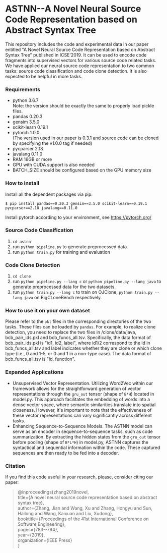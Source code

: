 # ASTNN--A Novel Neural Source Code Representation based on Abstract Syntax Tree
This repository includes the code and experimental data in our paper entitled "A Novel Neural Source Code Representation based on Abstract Syntax Tree" published in ICSE'2019. It can be used to encode code fragments into supervised vectors for various source code related tasks. We have applied our neural source code representation to two common tasks: source code classification and code clone detection. It is also expected to be helpful in more tasks.

### Requirements
+ python 3.6.7<br> Note: the version should be exactly the same to properly load pickle files.
+ pandas 0.20.3<br>
+ gensim 3.5.0<br>
+ scikit-learn 0.19.1<br>
+ pytorch 1.0.0<br> (The version used in our paper is 0.3.1 and source code can be cloned by specifying the v1.0.0 tag if needed)
+ pycparser 2.18<br>
+ javalang 0.11.0<br>
+ RAM 16GB or more
+ GPU with CUDA support is also needed
+ BATCH_SIZE should be configured based on the GPU memory size

### How to install
Install all the dependent packages via pip:

	$ pip install pandas==0.20.3 gensim==3.5.0 scikit-learn==0.19.1 pycparser==2.18 javalang==0.11.0
 
Install pytorch according to your environment, see https://pytorch.org/ 


### Source Code Classification
1. `cd astnn`
2. run `python pipeline.py` to generate preprocessed data.
3. run `python train.py` for training and evaluation

### Code Clone Detection

 1. `cd clone`
 2. run `python pipeline.py --lang c` or `python pipeline.py --lang java` to generate preprocessed data for the two datasets.
 2. run `python train.py --lang c` to train on OJClone, `python train.py --lang java` on BigCLoneBench respectively.

### How to use it on your own dataset

Please refer to the `pkl` files in the corresponding directories of the two tasks. These files can be loaded by `pandas`.
For example, to realize clone detection, you need to replace the two files in /clone/data/java, bcb_pair_ids.pkl and bcb_funcs_all.tsv.
Specifically, the data format of bcb_pair_ids.pkl  is "id1, id2, label", where id1/2 correspond to the id in  bcb_funcs_all.tsv and label indicates whether they are clone or which clone type (i.e., 0 and 1-5, or 0 and 1 in a non-type case).
The data format of bcb_funcs_all.tsv is "id, function".

### Expanded Applications
* Unsupervised Vector Representation. Utilizing Word2Vec within our framework allows for the straightforward generation of vector representations through the `gru_out` tensor (shape of `B*H`) located in model.py. This approach facilitates the embedding of words into a dense vector space, where semantic similarities translate into spatial closeness. However, it's important to note that the effectiveness of these vector representations can vary significantly across different tasks. 
* Enhancing Sequence-to-Sequence Models. The ASTNN model can serve as an encoder in sequence-to-sequence tasks, such as code summarization. By extracting the hidden states from the `gru_out` tensor before pooling (shape of `B*L*H`) in model.py, ASTNN captures the syntactical and sequential information within the code. These captured sequences are then ready to be fed into a decoder.
 
### Citation
  If you find this code useful in your research, please, consider citing our paper:
  > @inproceedings{zhang2019novel,  
  title={A novel neural source code representation based on abstract syntax tree},  
  author={Zhang, Jian and Wang, Xu and Zhang, Hongyu and Sun, Hailong and Wang, Kaixuan and Liu, Xudong},    
  booktitle={Proceedings of the 41st International Conference on Software Engineering},  
  pages={783--794},  
  year={2019},  
  organization={IEEE Press}  
}
